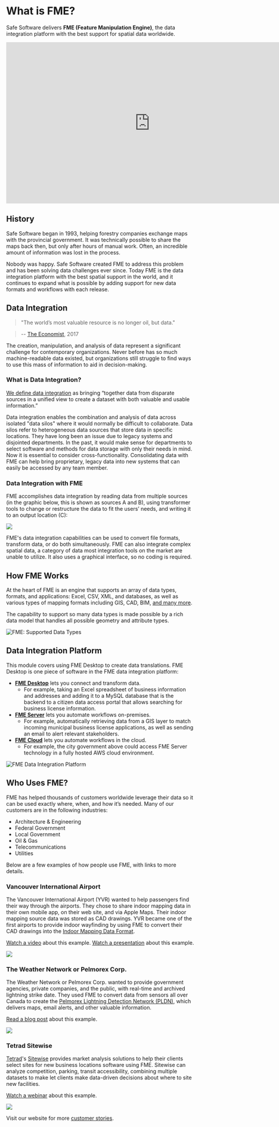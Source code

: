 # What is FME?

Safe Software delivers **FME (Feature Manipulation Engine)**, the data integration platform with the best support for spatial data worldwide.

<iframe width="770" height="433" src="https://www.youtube.com/embed/sn7K0xhiNSk" frameborder="0" allow="accelerometer; autoplay; encrypted-media; gyroscope; picture-in-picture" allowfullscreen></iframe>

## History

Safe Software began in 1993, helping forestry companies exchange maps with the provincial government. It was technically possible to share the maps back then, but only after hours of manual work. Often, an incredible amount of information was lost in the process.

Nobody was happy. Safe Software created FME to address this problem and has been solving data challenges ever since. Today FME is the data integration platform with the best spatial support in the world, and it continues to expand what is possible by adding support for new data formats and workflows with each release.

## Data Integration

<tag></tag>
> "The world’s most valuable resource is no longer oil, but data."

>-- [The Economist](https://www.economist.com/leaders/2017/05/06/the-worlds-most-valuable-resource-is-no-longer-oil-but-data), 2017

The creation, manipulation, and analysis of data represent a significant challenge for contemporary organizations. Never before has so much machine-readable data existed, but organizations still struggle to find ways to use this mass of information to aid in decision-making.

### What is Data Integration?

[We define data integration](https://www.safe.com/what-is/data-integration/) as bringing “together data from disparate sources in a unified view to create a dataset with both valuable and usable information.”

Data integration enables the combination and analysis of data across isolated "data silos" where it would normally be difficult to collaborate. Data silos refer to heterogeneous data sources that store data in specific locations. They have long been an issue due to legacy systems and disjointed departments. In the past, it would make sense for departments to select software and methods for data storage with only their needs in mind. Now it is essential to consider cross-functionality. Consolidating data with FME can help bring proprietary, legacy data into new systems that can easily be accessed by any team member.

### Data Integration with FME

FME accomplishes data integration by reading data from multiple sources (in the graphic below, this is shown as sources A and B), using transformer tools to change or restructure the data to fit the users’ needs, and writing it to an output location (C):

![](./Images/Img1.001.WhatIsFME.png)

FME's data integration capabilities can be used to convert file formats, transform data, or do both simultaneously. FME can also integrate complex spatial data, a category of data most integration tools on the market are unable to utilize. It also uses a graphical interface, so no coding is required.

## How FME Works

At the heart of FME is an engine that supports an array of data types, formats, and applications: Excel, CSV, XML, and databases, as well as various types of mapping formats including GIS, CAD, BIM, [and many more](https://www.safe.com/integrate/#!).

The capability to support so many data types is made possible by a rich data model that handles all possible geometry and attribute types.

![FME: Supported Data Types](./Images/Img1.002.FMEDataTypes.png)

## Data Integration Platform

This module covers using FME Desktop to create data translations. FME Desktop is one piece of software in the FME data integration platform:

- [**FME Desktop**](https://www.safe.com/fme/fme-desktop/) lets you connect and transform data.
  - For example, taking an Excel spreadsheet of business information and addresses and adding it to a MySQL database that is the backend to a citizen data access portal that allows searching for business license information.
- [**FME Server**](https://www.safe.com/fme/fme-server/) lets you automate workflows on-premises.
  - For example, automatically retrieving data from a GIS layer to match incoming municipal business license applications, as well as sending an email to alert relevant stakeholders.
- [**FME Cloud**](https://www.safe.com/fme/fme-cloud/) lets you automate workflows in the cloud.
  - For example, the city government above could access FME Server technology in a fully hosted AWS cloud environment.

![FME Data Integration Platform](./Images/fme-platform.png)

## Who Uses FME?

FME has helped thousands of customers worldwide leverage their data so it can be used exactly where, when, and how it’s needed. Many of our customers are in the following industries:

- Architecture & Engineering
- Federal Government
- Local Government
- Oil & Gas
- Telecommunications
- Utilities

Below are a few examples of how people use FME, with links to more details.

### Vancouver International Airport

The Vancouver International Airport (YVR) wanted to help passengers find their way through the airports. They chose to share indoor mapping data in their own mobile app, on their web site, and via Apple Maps. Their indoor mapping source data was stored as CAD drawings. YVR became one of the first airports to provide indoor wayfinding by using FME to convert their CAD drawings into the [Indoor Mapping Data Format](https://www.safe.com/integrate/indoor-mapping-data-format-imdf/).

[Watch a video](https://www.youtube.com/watch?v=pHaLPP6Vj4c&feature=youtu.be) about this example.
[Watch a presentation](https://www.safe.com/presentation/indoor-mapping-trials-and-tribulations/?) about this example.

![](./Images/yvr.png)

### The Weather Network or Pelmorex Corp.

The Weather Network or Pelmorex Corp. wanted to provide government agencies, private companies, and the public, with real-time and archived lightning strike date. They used FME to convert data from sensors all over Canada to create the [Pelmorex Lightning Detection Network (PLDN)](http://data.twncs.com/Solutions/Lightning/lightning.html), which delivers maps, email alerts, and other valuable information.

[Read a blog post](https://blog.safe.com/2010/09/fme-server-and-the-weather-network/?) about this example.

![](./Images/the-weather-network.png)

### Tetrad Sitewise

[Tetrad](http://www.tetrad.com/)'s [Sitewise](http://www.tetrad.com/software/sitewisepro/) provides market analysis solutions to help their clients select sites for new business locations software using FME. Sitewise can analyze competition, parking, transit accessibility, combining multiple datasets to make let clients make data-driven decisions about where to site new facilities.

[Watch a webinar](https://www.safe.com/webinars/market-analysis/) about this example.

![](./Images/FME-AGOL-drive-time-polygon.jpg)

Visit our website for more [customer stories](https://www.safe.com/customers/).
